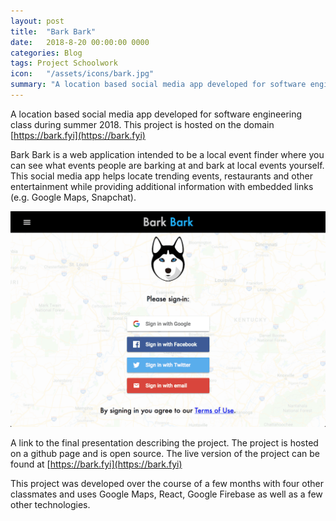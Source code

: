 ```yaml
---
layout: post
title:  "Bark Bark"
date:   2018-8-20 00:00:00 0000
categories: Blog
tags: Project Schoolwork
icon:   "/assets/icons/bark.jpg"
summary: "A location based social media app developed for software engineering class during summer 2018. This project is hosted on the domain https://bark.fyi"
---
```


A location based social media app developed for software engineering class during summer 2018. This project is hosted on the domain [https://bark.fyi](https://bark.fyi)

Bark Bark is a web application intended to be a local event finder where you can see what events people are barking at and bark at local events yourself. This social media app helps locate trending events, restaurants and other entertainment while providing additional information with embedded links (e.g. Google Maps, Snapchat).

![Website Homepage](/assets/projects/bark-bark/bark-homepage.png)

A link to the final presentation describing the project. The project is hosted on a github page and is open source. The live version of the project can be found at [https://bark.fyi](https://bark.fyi)

This project was developed over the course of a few months with four other classmates and uses Google Maps, React, Google Firebase as well as a few other technologies.
